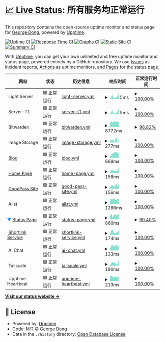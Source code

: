 # [📈 Live Status](https://uptime.georgedong.tech): <!--live status--> **所有服务均正常运行**

This repository contains the open-source uptime monitor and status page for [George·Dong](https://uptime.georgedong.tech), powered by [Upptime](https://github.com/upptime/upptime).

[![Uptime CI](https://github.com/GeorgeDong32/upptime/workflows/Uptime%20CI/badge.svg)](https://github.com/GeorgeDong32/upptime/actions?query=workflow%3A%22Uptime+CI%22)
[![Response Time CI](https://github.com/GeorgeDong32/upptime/workflows/Response%20Time%20CI/badge.svg)](https://github.com/GeorgeDong32/upptime/actions?query=workflow%3A%22Response+Time+CI%22)
[![Graphs CI](https://github.com/GeorgeDong32/upptime/workflows/Graphs%20CI/badge.svg)](https://github.com/GeorgeDong32/upptime/actions?query=workflow%3A%22Graphs+CI%22)
[![Static Site CI](https://github.com/GeorgeDong32/upptime/workflows/Static%20Site%20CI/badge.svg)](https://github.com/GeorgeDong32/upptime/actions?query=workflow%3A%22Static+Site+CI%22)
[![Summary CI](https://github.com/GeorgeDong32/upptime/workflows/Summary%20CI/badge.svg)](https://github.com/GeorgeDong32/upptime/actions?query=workflow%3A%22Summary+CI%22)

With [Upptime](https://upptime.js.org), you can get your own unlimited and free uptime monitor and status page, powered entirely by a GitHub repository. We use [Issues](https://github.com/GeorgeDong32/upptime/issues) as incident reports, [Actions](https://github.com/GeorgeDong32/upptime/actions) as uptime monitors, and [Pages](https://uptime.georgedong.tech) for the status page.

<!--start: status pages-->
<!-- This summary is generated by Upptime (https://github.com/upptime/upptime) -->
<!-- Do not edit this manually, your changes will be overwritten -->
<!-- prettier-ignore -->
| 网站 | 状态 | 历史信息 | 响应时间 | 正常运行时间 |
| --- | ------ | ------- | ------------- | ------ |
| <img alt="" src="https://uptime.georgedong.tech/icons/server.svg" height="13"> Light Server | 🟩 正常运行 | [light-server.yml](https://github.com/GeorgeDong32/upptime/commits/HEAD/history/light-server.yml) | <details><summary><img alt="响应时间图像" src="./graphs/light-server/response-time-week.png" height="20"> 5ms</summary><br><a href="https://uptime.georgedong.tech/history/light-server"><img alt="响应时间 5" src="https://img.shields.io/endpoint?url=https%3A%2F%2Fraw.githubusercontent.com%2FGeorgeDong32%2Fupptime%2FHEAD%2Fapi%2Flight-server%2Fresponse-time.json"></a><br><a href="https://uptime.georgedong.tech/history/light-server"><img alt="24小时平均响应时间 13" src="https://img.shields.io/endpoint?url=https%3A%2F%2Fraw.githubusercontent.com%2FGeorgeDong32%2Fupptime%2FHEAD%2Fapi%2Flight-server%2Fresponse-time-day.json"></a><br><a href="https://uptime.georgedong.tech/history/light-server"><img alt="7天平均响应时间 5" src="https://img.shields.io/endpoint?url=https%3A%2F%2Fraw.githubusercontent.com%2FGeorgeDong32%2Fupptime%2FHEAD%2Fapi%2Flight-server%2Fresponse-time-week.json"></a><br><a href="https://uptime.georgedong.tech/history/light-server"><img alt="30天平均响应时间 5" src="https://img.shields.io/endpoint?url=https%3A%2F%2Fraw.githubusercontent.com%2FGeorgeDong32%2Fupptime%2FHEAD%2Fapi%2Flight-server%2Fresponse-time-month.json"></a><br><a href="https://uptime.georgedong.tech/history/light-server"><img alt="1年平均响应时间 5" src="https://img.shields.io/endpoint?url=https%3A%2F%2Fraw.githubusercontent.com%2FGeorgeDong32%2Fupptime%2FHEAD%2Fapi%2Flight-server%2Fresponse-time-year.json"></a></details> | <details><summary><a href="https://uptime.georgedong.tech/history/light-server">100.00%</a></summary><a href="https://uptime.georgedong.tech/history/light-server"><img alt="正常运行时间 99.87%" src="https://img.shields.io/endpoint?url=https%3A%2F%2Fraw.githubusercontent.com%2FGeorgeDong32%2Fupptime%2FHEAD%2Fapi%2Flight-server%2Fuptime.json"></a><br><a href="https://uptime.georgedong.tech/history/light-server"><img alt="24小时正常运行时间 100.00%" src="https://img.shields.io/endpoint?url=https%3A%2F%2Fraw.githubusercontent.com%2FGeorgeDong32%2Fupptime%2FHEAD%2Fapi%2Flight-server%2Fuptime-day.json"></a><br><a href="https://uptime.georgedong.tech/history/light-server"><img alt="7天正常运行时间 100.00%" src="https://img.shields.io/endpoint?url=https%3A%2F%2Fraw.githubusercontent.com%2FGeorgeDong32%2Fupptime%2FHEAD%2Fapi%2Flight-server%2Fuptime-week.json"></a><br><a href="https://uptime.georgedong.tech/history/light-server"><img alt="30天正常运行时间 100.00%" src="https://img.shields.io/endpoint?url=https%3A%2F%2Fraw.githubusercontent.com%2FGeorgeDong32%2Fupptime%2FHEAD%2Fapi%2Flight-server%2Fuptime-month.json"></a><br><a href="https://uptime.georgedong.tech/history/light-server"><img alt="1年正常运行时间 100.00%" src="https://img.shields.io/endpoint?url=https%3A%2F%2Fraw.githubusercontent.com%2FGeorgeDong32%2Fupptime%2FHEAD%2Fapi%2Flight-server%2Fuptime-year.json"></a></details>
| <img alt="" src="https://uptime.georgedong.tech/icons/server.svg" height="13"> Server-T1 | 🟩 正常运行 | [server-t1.yml](https://github.com/GeorgeDong32/upptime/commits/HEAD/history/server-t1.yml) | <details><summary><img alt="响应时间图像" src="./graphs/server-t1/response-time-week.png" height="20"> 5ms</summary><br><a href="https://uptime.georgedong.tech/history/server-t1"><img alt="响应时间 14" src="https://img.shields.io/endpoint?url=https%3A%2F%2Fraw.githubusercontent.com%2FGeorgeDong32%2Fupptime%2FHEAD%2Fapi%2Fserver-t1%2Fresponse-time.json"></a><br><a href="https://uptime.georgedong.tech/history/server-t1"><img alt="24小时平均响应时间 13" src="https://img.shields.io/endpoint?url=https%3A%2F%2Fraw.githubusercontent.com%2FGeorgeDong32%2Fupptime%2FHEAD%2Fapi%2Fserver-t1%2Fresponse-time-day.json"></a><br><a href="https://uptime.georgedong.tech/history/server-t1"><img alt="7天平均响应时间 5" src="https://img.shields.io/endpoint?url=https%3A%2F%2Fraw.githubusercontent.com%2FGeorgeDong32%2Fupptime%2FHEAD%2Fapi%2Fserver-t1%2Fresponse-time-week.json"></a><br><a href="https://uptime.georgedong.tech/history/server-t1"><img alt="30天平均响应时间 5" src="https://img.shields.io/endpoint?url=https%3A%2F%2Fraw.githubusercontent.com%2FGeorgeDong32%2Fupptime%2FHEAD%2Fapi%2Fserver-t1%2Fresponse-time-month.json"></a><br><a href="https://uptime.georgedong.tech/history/server-t1"><img alt="1年平均响应时间 5" src="https://img.shields.io/endpoint?url=https%3A%2F%2Fraw.githubusercontent.com%2FGeorgeDong32%2Fupptime%2FHEAD%2Fapi%2Fserver-t1%2Fresponse-time-year.json"></a></details> | <details><summary><a href="https://uptime.georgedong.tech/history/server-t1">100.00%</a></summary><a href="https://uptime.georgedong.tech/history/server-t1"><img alt="正常运行时间 100.00%" src="https://img.shields.io/endpoint?url=https%3A%2F%2Fraw.githubusercontent.com%2FGeorgeDong32%2Fupptime%2FHEAD%2Fapi%2Fserver-t1%2Fuptime.json"></a><br><a href="https://uptime.georgedong.tech/history/server-t1"><img alt="24小时正常运行时间 100.00%" src="https://img.shields.io/endpoint?url=https%3A%2F%2Fraw.githubusercontent.com%2FGeorgeDong32%2Fupptime%2FHEAD%2Fapi%2Fserver-t1%2Fuptime-day.json"></a><br><a href="https://uptime.georgedong.tech/history/server-t1"><img alt="7天正常运行时间 100.00%" src="https://img.shields.io/endpoint?url=https%3A%2F%2Fraw.githubusercontent.com%2FGeorgeDong32%2Fupptime%2FHEAD%2Fapi%2Fserver-t1%2Fuptime-week.json"></a><br><a href="https://uptime.georgedong.tech/history/server-t1"><img alt="30天正常运行时间 100.00%" src="https://img.shields.io/endpoint?url=https%3A%2F%2Fraw.githubusercontent.com%2FGeorgeDong32%2Fupptime%2FHEAD%2Fapi%2Fserver-t1%2Fuptime-month.json"></a><br><a href="https://uptime.georgedong.tech/history/server-t1"><img alt="1年正常运行时间 100.00%" src="https://img.shields.io/endpoint?url=https%3A%2F%2Fraw.githubusercontent.com%2FGeorgeDong32%2Fupptime%2FHEAD%2Fapi%2Fserver-t1%2Fuptime-year.json"></a></details>
| <img alt="" src="https://vault.bitwarden.com/images/favicon-32x32.png" height="13"> Bitwarden | 🟩 正常运行 | [bitwarden.yml](https://github.com/GeorgeDong32/upptime/commits/HEAD/history/bitwarden.yml) | <details><summary><img alt="响应时间图像" src="./graphs/bitwarden/response-time-week.png" height="20"> 8772ms</summary><br><a href="https://uptime.georgedong.tech/history/bitwarden"><img alt="响应时间 3775" src="https://img.shields.io/endpoint?url=https%3A%2F%2Fraw.githubusercontent.com%2FGeorgeDong32%2Fupptime%2FHEAD%2Fapi%2Fbitwarden%2Fresponse-time.json"></a><br><a href="https://uptime.georgedong.tech/history/bitwarden"><img alt="24小时平均响应时间 8912" src="https://img.shields.io/endpoint?url=https%3A%2F%2Fraw.githubusercontent.com%2FGeorgeDong32%2Fupptime%2FHEAD%2Fapi%2Fbitwarden%2Fresponse-time-day.json"></a><br><a href="https://uptime.georgedong.tech/history/bitwarden"><img alt="7天平均响应时间 8772" src="https://img.shields.io/endpoint?url=https%3A%2F%2Fraw.githubusercontent.com%2FGeorgeDong32%2Fupptime%2FHEAD%2Fapi%2Fbitwarden%2Fresponse-time-week.json"></a><br><a href="https://uptime.georgedong.tech/history/bitwarden"><img alt="30天平均响应时间 8849" src="https://img.shields.io/endpoint?url=https%3A%2F%2Fraw.githubusercontent.com%2FGeorgeDong32%2Fupptime%2FHEAD%2Fapi%2Fbitwarden%2Fresponse-time-month.json"></a><br><a href="https://uptime.georgedong.tech/history/bitwarden"><img alt="1年平均响应时间 4743" src="https://img.shields.io/endpoint?url=https%3A%2F%2Fraw.githubusercontent.com%2FGeorgeDong32%2Fupptime%2FHEAD%2Fapi%2Fbitwarden%2Fresponse-time-year.json"></a></details> | <details><summary><a href="https://uptime.georgedong.tech/history/bitwarden">98.82%</a></summary><a href="https://uptime.georgedong.tech/history/bitwarden"><img alt="正常运行时间 99.84%" src="https://img.shields.io/endpoint?url=https%3A%2F%2Fraw.githubusercontent.com%2FGeorgeDong32%2Fupptime%2FHEAD%2Fapi%2Fbitwarden%2Fuptime.json"></a><br><a href="https://uptime.georgedong.tech/history/bitwarden"><img alt="24小时正常运行时间 100.00%" src="https://img.shields.io/endpoint?url=https%3A%2F%2Fraw.githubusercontent.com%2FGeorgeDong32%2Fupptime%2FHEAD%2Fapi%2Fbitwarden%2Fuptime-day.json"></a><br><a href="https://uptime.georgedong.tech/history/bitwarden"><img alt="7天正常运行时间 98.82%" src="https://img.shields.io/endpoint?url=https%3A%2F%2Fraw.githubusercontent.com%2FGeorgeDong32%2Fupptime%2FHEAD%2Fapi%2Fbitwarden%2Fuptime-week.json"></a><br><a href="https://uptime.georgedong.tech/history/bitwarden"><img alt="30天正常运行时间 99.73%" src="https://img.shields.io/endpoint?url=https%3A%2F%2Fraw.githubusercontent.com%2FGeorgeDong32%2Fupptime%2FHEAD%2Fapi%2Fbitwarden%2Fuptime-month.json"></a><br><a href="https://uptime.georgedong.tech/history/bitwarden"><img alt="1年正常运行时间 99.92%" src="https://img.shields.io/endpoint?url=https%3A%2F%2Fraw.githubusercontent.com%2FGeorgeDong32%2Fupptime%2FHEAD%2Fapi%2Fbitwarden%2Fuptime-year.json"></a></details>
| <img alt="" src="https://uptime.georgedong.tech/icons/storage.svg" height="13"> Image Storage | 🟩 正常运行 | [image-storage.yml](https://github.com/GeorgeDong32/upptime/commits/HEAD/history/image-storage.yml) | <details><summary><img alt="响应时间图像" src="./graphs/image-storage/response-time-week.png" height="20"> 277ms</summary><br><a href="https://uptime.georgedong.tech/history/image-storage"><img alt="响应时间 460" src="https://img.shields.io/endpoint?url=https%3A%2F%2Fraw.githubusercontent.com%2FGeorgeDong32%2Fupptime%2FHEAD%2Fapi%2Fimage-storage%2Fresponse-time.json"></a><br><a href="https://uptime.georgedong.tech/history/image-storage"><img alt="24小时平均响应时间 315" src="https://img.shields.io/endpoint?url=https%3A%2F%2Fraw.githubusercontent.com%2FGeorgeDong32%2Fupptime%2FHEAD%2Fapi%2Fimage-storage%2Fresponse-time-day.json"></a><br><a href="https://uptime.georgedong.tech/history/image-storage"><img alt="7天平均响应时间 277" src="https://img.shields.io/endpoint?url=https%3A%2F%2Fraw.githubusercontent.com%2FGeorgeDong32%2Fupptime%2FHEAD%2Fapi%2Fimage-storage%2Fresponse-time-week.json"></a><br><a href="https://uptime.georgedong.tech/history/image-storage"><img alt="30天平均响应时间 389" src="https://img.shields.io/endpoint?url=https%3A%2F%2Fraw.githubusercontent.com%2FGeorgeDong32%2Fupptime%2FHEAD%2Fapi%2Fimage-storage%2Fresponse-time-month.json"></a><br><a href="https://uptime.georgedong.tech/history/image-storage"><img alt="1年平均响应时间 392" src="https://img.shields.io/endpoint?url=https%3A%2F%2Fraw.githubusercontent.com%2FGeorgeDong32%2Fupptime%2FHEAD%2Fapi%2Fimage-storage%2Fresponse-time-year.json"></a></details> | <details><summary><a href="https://uptime.georgedong.tech/history/image-storage">100.00%</a></summary><a href="https://uptime.georgedong.tech/history/image-storage"><img alt="正常运行时间 99.96%" src="https://img.shields.io/endpoint?url=https%3A%2F%2Fraw.githubusercontent.com%2FGeorgeDong32%2Fupptime%2FHEAD%2Fapi%2Fimage-storage%2Fuptime.json"></a><br><a href="https://uptime.georgedong.tech/history/image-storage"><img alt="24小时正常运行时间 100.00%" src="https://img.shields.io/endpoint?url=https%3A%2F%2Fraw.githubusercontent.com%2FGeorgeDong32%2Fupptime%2FHEAD%2Fapi%2Fimage-storage%2Fuptime-day.json"></a><br><a href="https://uptime.georgedong.tech/history/image-storage"><img alt="7天正常运行时间 100.00%" src="https://img.shields.io/endpoint?url=https%3A%2F%2Fraw.githubusercontent.com%2FGeorgeDong32%2Fupptime%2FHEAD%2Fapi%2Fimage-storage%2Fuptime-week.json"></a><br><a href="https://uptime.georgedong.tech/history/image-storage"><img alt="30天正常运行时间 100.00%" src="https://img.shields.io/endpoint?url=https%3A%2F%2Fraw.githubusercontent.com%2FGeorgeDong32%2Fupptime%2FHEAD%2Fapi%2Fimage-storage%2Fuptime-month.json"></a><br><a href="https://uptime.georgedong.tech/history/image-storage"><img alt="1年正常运行时间 100.00%" src="https://img.shields.io/endpoint?url=https%3A%2F%2Fraw.githubusercontent.com%2FGeorgeDong32%2Fupptime%2FHEAD%2Fapi%2Fimage-storage%2Fuptime-year.json"></a></details>
| <img alt="" src="https://icons.duckduckgo.com/ip3/blog.georgedong.tech.ico" height="13"> [Blog](https://blog.georgedong.tech) | 🟩 正常运行 | [blog.yml](https://github.com/GeorgeDong32/upptime/commits/HEAD/history/blog.yml) | <details><summary><img alt="响应时间图像" src="./graphs/blog/response-time-week.png" height="20"> 668ms</summary><br><a href="https://uptime.georgedong.tech/history/blog"><img alt="响应时间 424" src="https://img.shields.io/endpoint?url=https%3A%2F%2Fraw.githubusercontent.com%2FGeorgeDong32%2Fupptime%2FHEAD%2Fapi%2Fblog%2Fresponse-time.json"></a><br><a href="https://uptime.georgedong.tech/history/blog"><img alt="24小时平均响应时间 768" src="https://img.shields.io/endpoint?url=https%3A%2F%2Fraw.githubusercontent.com%2FGeorgeDong32%2Fupptime%2FHEAD%2Fapi%2Fblog%2Fresponse-time-day.json"></a><br><a href="https://uptime.georgedong.tech/history/blog"><img alt="7天平均响应时间 668" src="https://img.shields.io/endpoint?url=https%3A%2F%2Fraw.githubusercontent.com%2FGeorgeDong32%2Fupptime%2FHEAD%2Fapi%2Fblog%2Fresponse-time-week.json"></a><br><a href="https://uptime.georgedong.tech/history/blog"><img alt="30天平均响应时间 638" src="https://img.shields.io/endpoint?url=https%3A%2F%2Fraw.githubusercontent.com%2FGeorgeDong32%2Fupptime%2FHEAD%2Fapi%2Fblog%2Fresponse-time-month.json"></a><br><a href="https://uptime.georgedong.tech/history/blog"><img alt="1年平均响应时间 461" src="https://img.shields.io/endpoint?url=https%3A%2F%2Fraw.githubusercontent.com%2FGeorgeDong32%2Fupptime%2FHEAD%2Fapi%2Fblog%2Fresponse-time-year.json"></a></details> | <details><summary><a href="https://uptime.georgedong.tech/history/blog">100.00%</a></summary><a href="https://uptime.georgedong.tech/history/blog"><img alt="正常运行时间 99.99%" src="https://img.shields.io/endpoint?url=https%3A%2F%2Fraw.githubusercontent.com%2FGeorgeDong32%2Fupptime%2FHEAD%2Fapi%2Fblog%2Fuptime.json"></a><br><a href="https://uptime.georgedong.tech/history/blog"><img alt="24小时正常运行时间 100.00%" src="https://img.shields.io/endpoint?url=https%3A%2F%2Fraw.githubusercontent.com%2FGeorgeDong32%2Fupptime%2FHEAD%2Fapi%2Fblog%2Fuptime-day.json"></a><br><a href="https://uptime.georgedong.tech/history/blog"><img alt="7天正常运行时间 100.00%" src="https://img.shields.io/endpoint?url=https%3A%2F%2Fraw.githubusercontent.com%2FGeorgeDong32%2Fupptime%2FHEAD%2Fapi%2Fblog%2Fuptime-week.json"></a><br><a href="https://uptime.georgedong.tech/history/blog"><img alt="30天正常运行时间 100.00%" src="https://img.shields.io/endpoint?url=https%3A%2F%2Fraw.githubusercontent.com%2FGeorgeDong32%2Fupptime%2FHEAD%2Fapi%2Fblog%2Fuptime-month.json"></a><br><a href="https://uptime.georgedong.tech/history/blog"><img alt="1年正常运行时间 100.00%" src="https://img.shields.io/endpoint?url=https%3A%2F%2Fraw.githubusercontent.com%2FGeorgeDong32%2Fupptime%2FHEAD%2Fapi%2Fblog%2Fuptime-year.json"></a></details>
| <img alt="" src="https://icons.duckduckgo.com/ip3/www.georgedong.tech.ico" height="13"> [Home Page](https://www.georgedong.tech) | 🟩 正常运行 | [home-page.yml](https://github.com/GeorgeDong32/upptime/commits/HEAD/history/home-page.yml) | <details><summary><img alt="响应时间图像" src="./graphs/home-page/response-time-week.png" height="20"> 158ms</summary><br><a href="https://uptime.georgedong.tech/history/home-page"><img alt="响应时间 157" src="https://img.shields.io/endpoint?url=https%3A%2F%2Fraw.githubusercontent.com%2FGeorgeDong32%2Fupptime%2FHEAD%2Fapi%2Fhome-page%2Fresponse-time.json"></a><br><a href="https://uptime.georgedong.tech/history/home-page"><img alt="24小时平均响应时间 301" src="https://img.shields.io/endpoint?url=https%3A%2F%2Fraw.githubusercontent.com%2FGeorgeDong32%2Fupptime%2FHEAD%2Fapi%2Fhome-page%2Fresponse-time-day.json"></a><br><a href="https://uptime.georgedong.tech/history/home-page"><img alt="7天平均响应时间 158" src="https://img.shields.io/endpoint?url=https%3A%2F%2Fraw.githubusercontent.com%2FGeorgeDong32%2Fupptime%2FHEAD%2Fapi%2Fhome-page%2Fresponse-time-week.json"></a><br><a href="https://uptime.georgedong.tech/history/home-page"><img alt="30天平均响应时间 170" src="https://img.shields.io/endpoint?url=https%3A%2F%2Fraw.githubusercontent.com%2FGeorgeDong32%2Fupptime%2FHEAD%2Fapi%2Fhome-page%2Fresponse-time-month.json"></a><br><a href="https://uptime.georgedong.tech/history/home-page"><img alt="1年平均响应时间 157" src="https://img.shields.io/endpoint?url=https%3A%2F%2Fraw.githubusercontent.com%2FGeorgeDong32%2Fupptime%2FHEAD%2Fapi%2Fhome-page%2Fresponse-time-year.json"></a></details> | <details><summary><a href="https://uptime.georgedong.tech/history/home-page">100.00%</a></summary><a href="https://uptime.georgedong.tech/history/home-page"><img alt="正常运行时间 99.93%" src="https://img.shields.io/endpoint?url=https%3A%2F%2Fraw.githubusercontent.com%2FGeorgeDong32%2Fupptime%2FHEAD%2Fapi%2Fhome-page%2Fuptime.json"></a><br><a href="https://uptime.georgedong.tech/history/home-page"><img alt="24小时正常运行时间 100.00%" src="https://img.shields.io/endpoint?url=https%3A%2F%2Fraw.githubusercontent.com%2FGeorgeDong32%2Fupptime%2FHEAD%2Fapi%2Fhome-page%2Fuptime-day.json"></a><br><a href="https://uptime.georgedong.tech/history/home-page"><img alt="7天正常运行时间 100.00%" src="https://img.shields.io/endpoint?url=https%3A%2F%2Fraw.githubusercontent.com%2FGeorgeDong32%2Fupptime%2FHEAD%2Fapi%2Fhome-page%2Fuptime-week.json"></a><br><a href="https://uptime.georgedong.tech/history/home-page"><img alt="30天正常运行时间 100.00%" src="https://img.shields.io/endpoint?url=https%3A%2F%2Fraw.githubusercontent.com%2FGeorgeDong32%2Fupptime%2FHEAD%2Fapi%2Fhome-page%2Fuptime-month.json"></a><br><a href="https://uptime.georgedong.tech/history/home-page"><img alt="1年正常运行时间 100.00%" src="https://img.shields.io/endpoint?url=https%3A%2F%2Fraw.githubusercontent.com%2FGeorgeDong32%2Fupptime%2FHEAD%2Fapi%2Fhome-page%2Fuptime-year.json"></a></details>
| <img alt="" src="https://icons.duckduckgo.com/ip3/goodpass.georgedong.tech.ico" height="13"> [GoodPass Site](https://goodpass.georgedong.tech) | 🟩 正常运行 | [good-pass-site.yml](https://github.com/GeorgeDong32/upptime/commits/HEAD/history/good-pass-site.yml) | <details><summary><img alt="响应时间图像" src="./graphs/good-pass-site/response-time-week.png" height="20"> 156ms</summary><br><a href="https://uptime.georgedong.tech/history/good-pass-site"><img alt="响应时间 162" src="https://img.shields.io/endpoint?url=https%3A%2F%2Fraw.githubusercontent.com%2FGeorgeDong32%2Fupptime%2FHEAD%2Fapi%2Fgood-pass-site%2Fresponse-time.json"></a><br><a href="https://uptime.georgedong.tech/history/good-pass-site"><img alt="24小时平均响应时间 203" src="https://img.shields.io/endpoint?url=https%3A%2F%2Fraw.githubusercontent.com%2FGeorgeDong32%2Fupptime%2FHEAD%2Fapi%2Fgood-pass-site%2Fresponse-time-day.json"></a><br><a href="https://uptime.georgedong.tech/history/good-pass-site"><img alt="7天平均响应时间 156" src="https://img.shields.io/endpoint?url=https%3A%2F%2Fraw.githubusercontent.com%2FGeorgeDong32%2Fupptime%2FHEAD%2Fapi%2Fgood-pass-site%2Fresponse-time-week.json"></a><br><a href="https://uptime.georgedong.tech/history/good-pass-site"><img alt="30天平均响应时间 183" src="https://img.shields.io/endpoint?url=https%3A%2F%2Fraw.githubusercontent.com%2FGeorgeDong32%2Fupptime%2FHEAD%2Fapi%2Fgood-pass-site%2Fresponse-time-month.json"></a><br><a href="https://uptime.georgedong.tech/history/good-pass-site"><img alt="1年平均响应时间 159" src="https://img.shields.io/endpoint?url=https%3A%2F%2Fraw.githubusercontent.com%2FGeorgeDong32%2Fupptime%2FHEAD%2Fapi%2Fgood-pass-site%2Fresponse-time-year.json"></a></details> | <details><summary><a href="https://uptime.georgedong.tech/history/good-pass-site">100.00%</a></summary><a href="https://uptime.georgedong.tech/history/good-pass-site"><img alt="正常运行时间 99.94%" src="https://img.shields.io/endpoint?url=https%3A%2F%2Fraw.githubusercontent.com%2FGeorgeDong32%2Fupptime%2FHEAD%2Fapi%2Fgood-pass-site%2Fuptime.json"></a><br><a href="https://uptime.georgedong.tech/history/good-pass-site"><img alt="24小时正常运行时间 100.00%" src="https://img.shields.io/endpoint?url=https%3A%2F%2Fraw.githubusercontent.com%2FGeorgeDong32%2Fupptime%2FHEAD%2Fapi%2Fgood-pass-site%2Fuptime-day.json"></a><br><a href="https://uptime.georgedong.tech/history/good-pass-site"><img alt="7天正常运行时间 100.00%" src="https://img.shields.io/endpoint?url=https%3A%2F%2Fraw.githubusercontent.com%2FGeorgeDong32%2Fupptime%2FHEAD%2Fapi%2Fgood-pass-site%2Fuptime-week.json"></a><br><a href="https://uptime.georgedong.tech/history/good-pass-site"><img alt="30天正常运行时间 100.00%" src="https://img.shields.io/endpoint?url=https%3A%2F%2Fraw.githubusercontent.com%2FGeorgeDong32%2Fupptime%2FHEAD%2Fapi%2Fgood-pass-site%2Fuptime-month.json"></a><br><a href="https://uptime.georgedong.tech/history/good-pass-site"><img alt="1年正常运行时间 100.00%" src="https://img.shields.io/endpoint?url=https%3A%2F%2Fraw.githubusercontent.com%2FGeorgeDong32%2Fupptime%2FHEAD%2Fapi%2Fgood-pass-site%2Fuptime-year.json"></a></details>
| <img alt="" src="https://cdn.jsdelivr.net/gh/alist-org/logo@main/logo.svg" height="13"> Alist | 🟩 正常运行 | [alist.yml](https://github.com/GeorgeDong32/upptime/commits/HEAD/history/alist.yml) | <details><summary><img alt="响应时间图像" src="./graphs/alist/response-time-week.png" height="20"> 1286ms</summary><br><a href="https://uptime.georgedong.tech/history/alist"><img alt="响应时间 1578" src="https://img.shields.io/endpoint?url=https%3A%2F%2Fraw.githubusercontent.com%2FGeorgeDong32%2Fupptime%2FHEAD%2Fapi%2Falist%2Fresponse-time.json"></a><br><a href="https://uptime.georgedong.tech/history/alist"><img alt="24小时平均响应时间 1328" src="https://img.shields.io/endpoint?url=https%3A%2F%2Fraw.githubusercontent.com%2FGeorgeDong32%2Fupptime%2FHEAD%2Fapi%2Falist%2Fresponse-time-day.json"></a><br><a href="https://uptime.georgedong.tech/history/alist"><img alt="7天平均响应时间 1286" src="https://img.shields.io/endpoint?url=https%3A%2F%2Fraw.githubusercontent.com%2FGeorgeDong32%2Fupptime%2FHEAD%2Fapi%2Falist%2Fresponse-time-week.json"></a><br><a href="https://uptime.georgedong.tech/history/alist"><img alt="30天平均响应时间 894" src="https://img.shields.io/endpoint?url=https%3A%2F%2Fraw.githubusercontent.com%2FGeorgeDong32%2Fupptime%2FHEAD%2Fapi%2Falist%2Fresponse-time-month.json"></a><br><a href="https://uptime.georgedong.tech/history/alist"><img alt="1年平均响应时间 1847" src="https://img.shields.io/endpoint?url=https%3A%2F%2Fraw.githubusercontent.com%2FGeorgeDong32%2Fupptime%2FHEAD%2Fapi%2Falist%2Fresponse-time-year.json"></a></details> | <details><summary><a href="https://uptime.georgedong.tech/history/alist">100.00%</a></summary><a href="https://uptime.georgedong.tech/history/alist"><img alt="正常运行时间 99.61%" src="https://img.shields.io/endpoint?url=https%3A%2F%2Fraw.githubusercontent.com%2FGeorgeDong32%2Fupptime%2FHEAD%2Fapi%2Falist%2Fuptime.json"></a><br><a href="https://uptime.georgedong.tech/history/alist"><img alt="24小时正常运行时间 100.00%" src="https://img.shields.io/endpoint?url=https%3A%2F%2Fraw.githubusercontent.com%2FGeorgeDong32%2Fupptime%2FHEAD%2Fapi%2Falist%2Fuptime-day.json"></a><br><a href="https://uptime.georgedong.tech/history/alist"><img alt="7天正常运行时间 100.00%" src="https://img.shields.io/endpoint?url=https%3A%2F%2Fraw.githubusercontent.com%2FGeorgeDong32%2Fupptime%2FHEAD%2Fapi%2Falist%2Fuptime-week.json"></a><br><a href="https://uptime.georgedong.tech/history/alist"><img alt="30天正常运行时间 99.86%" src="https://img.shields.io/endpoint?url=https%3A%2F%2Fraw.githubusercontent.com%2FGeorgeDong32%2Fupptime%2FHEAD%2Fapi%2Falist%2Fuptime-month.json"></a><br><a href="https://uptime.georgedong.tech/history/alist"><img alt="1年正常运行时间 99.69%" src="https://img.shields.io/endpoint?url=https%3A%2F%2Fraw.githubusercontent.com%2FGeorgeDong32%2Fupptime%2FHEAD%2Fapi%2Falist%2Fuptime-year.json"></a></details>
| <img alt="" src="https://raw.githubusercontent.com/GeorgeDong32/upptime/master/assets/icons/statuspage-io.png" height="13"> [Status Page](https://status.georgedong.tech) | 🟩 正常运行 | [status-page.yml](https://github.com/GeorgeDong32/upptime/commits/HEAD/history/status-page.yml) | <details><summary><img alt="响应时间图像" src="./graphs/status-page/response-time-week.png" height="20"> 860ms</summary><br><a href="https://uptime.georgedong.tech/history/status-page"><img alt="响应时间 855" src="https://img.shields.io/endpoint?url=https%3A%2F%2Fraw.githubusercontent.com%2FGeorgeDong32%2Fupptime%2FHEAD%2Fapi%2Fstatus-page%2Fresponse-time.json"></a><br><a href="https://uptime.georgedong.tech/history/status-page"><img alt="24小时平均响应时间 1078" src="https://img.shields.io/endpoint?url=https%3A%2F%2Fraw.githubusercontent.com%2FGeorgeDong32%2Fupptime%2FHEAD%2Fapi%2Fstatus-page%2Fresponse-time-day.json"></a><br><a href="https://uptime.georgedong.tech/history/status-page"><img alt="7天平均响应时间 860" src="https://img.shields.io/endpoint?url=https%3A%2F%2Fraw.githubusercontent.com%2FGeorgeDong32%2Fupptime%2FHEAD%2Fapi%2Fstatus-page%2Fresponse-time-week.json"></a><br><a href="https://uptime.georgedong.tech/history/status-page"><img alt="30天平均响应时间 890" src="https://img.shields.io/endpoint?url=https%3A%2F%2Fraw.githubusercontent.com%2FGeorgeDong32%2Fupptime%2FHEAD%2Fapi%2Fstatus-page%2Fresponse-time-month.json"></a><br><a href="https://uptime.georgedong.tech/history/status-page"><img alt="1年平均响应时间 850" src="https://img.shields.io/endpoint?url=https%3A%2F%2Fraw.githubusercontent.com%2FGeorgeDong32%2Fupptime%2FHEAD%2Fapi%2Fstatus-page%2Fresponse-time-year.json"></a></details> | <details><summary><a href="https://uptime.georgedong.tech/history/status-page">99.40%</a></summary><a href="https://uptime.georgedong.tech/history/status-page"><img alt="正常运行时间 99.99%" src="https://img.shields.io/endpoint?url=https%3A%2F%2Fraw.githubusercontent.com%2FGeorgeDong32%2Fupptime%2FHEAD%2Fapi%2Fstatus-page%2Fuptime.json"></a><br><a href="https://uptime.georgedong.tech/history/status-page"><img alt="24小时正常运行时间 100.00%" src="https://img.shields.io/endpoint?url=https%3A%2F%2Fraw.githubusercontent.com%2FGeorgeDong32%2Fupptime%2FHEAD%2Fapi%2Fstatus-page%2Fuptime-day.json"></a><br><a href="https://uptime.georgedong.tech/history/status-page"><img alt="7天正常运行时间 99.40%" src="https://img.shields.io/endpoint?url=https%3A%2F%2Fraw.githubusercontent.com%2FGeorgeDong32%2Fupptime%2FHEAD%2Fapi%2Fstatus-page%2Fuptime-week.json"></a><br><a href="https://uptime.georgedong.tech/history/status-page"><img alt="30天正常运行时间 99.86%" src="https://img.shields.io/endpoint?url=https%3A%2F%2Fraw.githubusercontent.com%2FGeorgeDong32%2Fupptime%2FHEAD%2Fapi%2Fstatus-page%2Fuptime-month.json"></a><br><a href="https://uptime.georgedong.tech/history/status-page"><img alt="1年正常运行时间 99.99%" src="https://img.shields.io/endpoint?url=https%3A%2F%2Fraw.githubusercontent.com%2FGeorgeDong32%2Fupptime%2FHEAD%2Fapi%2Fstatus-page%2Fuptime-year.json"></a></details>
| <img alt="" src="https://uptime.georgedong.tech/icons/link.svg" height="13"> [Shortlink Service](https://go.georgedong.tech) | 🟩 正常运行 | [shortlink-service.yml](https://github.com/GeorgeDong32/upptime/commits/HEAD/history/shortlink-service.yml) | <details><summary><img alt="响应时间图像" src="./graphs/shortlink-service/response-time-week.png" height="20"> 174ms</summary><br><a href="https://uptime.georgedong.tech/history/shortlink-service"><img alt="响应时间 2053" src="https://img.shields.io/endpoint?url=https%3A%2F%2Fraw.githubusercontent.com%2FGeorgeDong32%2Fupptime%2FHEAD%2Fapi%2Fshortlink-service%2Fresponse-time.json"></a><br><a href="https://uptime.georgedong.tech/history/shortlink-service"><img alt="24小时平均响应时间 269" src="https://img.shields.io/endpoint?url=https%3A%2F%2Fraw.githubusercontent.com%2FGeorgeDong32%2Fupptime%2FHEAD%2Fapi%2Fshortlink-service%2Fresponse-time-day.json"></a><br><a href="https://uptime.georgedong.tech/history/shortlink-service"><img alt="7天平均响应时间 174" src="https://img.shields.io/endpoint?url=https%3A%2F%2Fraw.githubusercontent.com%2FGeorgeDong32%2Fupptime%2FHEAD%2Fapi%2Fshortlink-service%2Fresponse-time-week.json"></a><br><a href="https://uptime.georgedong.tech/history/shortlink-service"><img alt="30天平均响应时间 177" src="https://img.shields.io/endpoint?url=https%3A%2F%2Fraw.githubusercontent.com%2FGeorgeDong32%2Fupptime%2FHEAD%2Fapi%2Fshortlink-service%2Fresponse-time-month.json"></a><br><a href="https://uptime.georgedong.tech/history/shortlink-service"><img alt="1年平均响应时间 1532" src="https://img.shields.io/endpoint?url=https%3A%2F%2Fraw.githubusercontent.com%2FGeorgeDong32%2Fupptime%2FHEAD%2Fapi%2Fshortlink-service%2Fresponse-time-year.json"></a></details> | <details><summary><a href="https://uptime.georgedong.tech/history/shortlink-service">100.00%</a></summary><a href="https://uptime.georgedong.tech/history/shortlink-service"><img alt="正常运行时间 99.89%" src="https://img.shields.io/endpoint?url=https%3A%2F%2Fraw.githubusercontent.com%2FGeorgeDong32%2Fupptime%2FHEAD%2Fapi%2Fshortlink-service%2Fuptime.json"></a><br><a href="https://uptime.georgedong.tech/history/shortlink-service"><img alt="24小时正常运行时间 100.00%" src="https://img.shields.io/endpoint?url=https%3A%2F%2Fraw.githubusercontent.com%2FGeorgeDong32%2Fupptime%2FHEAD%2Fapi%2Fshortlink-service%2Fuptime-day.json"></a><br><a href="https://uptime.georgedong.tech/history/shortlink-service"><img alt="7天正常运行时间 100.00%" src="https://img.shields.io/endpoint?url=https%3A%2F%2Fraw.githubusercontent.com%2FGeorgeDong32%2Fupptime%2FHEAD%2Fapi%2Fshortlink-service%2Fuptime-week.json"></a><br><a href="https://uptime.georgedong.tech/history/shortlink-service"><img alt="30天正常运行时间 100.00%" src="https://img.shields.io/endpoint?url=https%3A%2F%2Fraw.githubusercontent.com%2FGeorgeDong32%2Fupptime%2FHEAD%2Fapi%2Fshortlink-service%2Fuptime-month.json"></a><br><a href="https://uptime.georgedong.tech/history/shortlink-service"><img alt="1年正常运行时间 99.84%" src="https://img.shields.io/endpoint?url=https%3A%2F%2Fraw.githubusercontent.com%2FGeorgeDong32%2Fupptime%2FHEAD%2Fapi%2Fshortlink-service%2Fuptime-year.json"></a></details>
| <img alt="" src="https://uptime.georgedong.tech/icons/NextChat.svg" height="13"> AI Chat | 🟩 正常运行 | [ai-chat.yml](https://github.com/GeorgeDong32/upptime/commits/HEAD/history/ai-chat.yml) | <details><summary><img alt="响应时间图像" src="./graphs/ai-chat/response-time-week.png" height="20"> 133ms</summary><br><a href="https://uptime.georgedong.tech/history/ai-chat"><img alt="响应时间 3318" src="https://img.shields.io/endpoint?url=https%3A%2F%2Fraw.githubusercontent.com%2FGeorgeDong32%2Fupptime%2FHEAD%2Fapi%2Fai-chat%2Fresponse-time.json"></a><br><a href="https://uptime.georgedong.tech/history/ai-chat"><img alt="24小时平均响应时间 150" src="https://img.shields.io/endpoint?url=https%3A%2F%2Fraw.githubusercontent.com%2FGeorgeDong32%2Fupptime%2FHEAD%2Fapi%2Fai-chat%2Fresponse-time-day.json"></a><br><a href="https://uptime.georgedong.tech/history/ai-chat"><img alt="7天平均响应时间 133" src="https://img.shields.io/endpoint?url=https%3A%2F%2Fraw.githubusercontent.com%2FGeorgeDong32%2Fupptime%2FHEAD%2Fapi%2Fai-chat%2Fresponse-time-week.json"></a><br><a href="https://uptime.georgedong.tech/history/ai-chat"><img alt="30天平均响应时间 156" src="https://img.shields.io/endpoint?url=https%3A%2F%2Fraw.githubusercontent.com%2FGeorgeDong32%2Fupptime%2FHEAD%2Fapi%2Fai-chat%2Fresponse-time-month.json"></a><br><a href="https://uptime.georgedong.tech/history/ai-chat"><img alt="1年平均响应时间 3563" src="https://img.shields.io/endpoint?url=https%3A%2F%2Fraw.githubusercontent.com%2FGeorgeDong32%2Fupptime%2FHEAD%2Fapi%2Fai-chat%2Fresponse-time-year.json"></a></details> | <details><summary><a href="https://uptime.georgedong.tech/history/ai-chat">100.00%</a></summary><a href="https://uptime.georgedong.tech/history/ai-chat"><img alt="正常运行时间 98.36%" src="https://img.shields.io/endpoint?url=https%3A%2F%2Fraw.githubusercontent.com%2FGeorgeDong32%2Fupptime%2FHEAD%2Fapi%2Fai-chat%2Fuptime.json"></a><br><a href="https://uptime.georgedong.tech/history/ai-chat"><img alt="24小时正常运行时间 100.00%" src="https://img.shields.io/endpoint?url=https%3A%2F%2Fraw.githubusercontent.com%2FGeorgeDong32%2Fupptime%2FHEAD%2Fapi%2Fai-chat%2Fuptime-day.json"></a><br><a href="https://uptime.georgedong.tech/history/ai-chat"><img alt="7天正常运行时间 100.00%" src="https://img.shields.io/endpoint?url=https%3A%2F%2Fraw.githubusercontent.com%2FGeorgeDong32%2Fupptime%2FHEAD%2Fapi%2Fai-chat%2Fuptime-week.json"></a><br><a href="https://uptime.georgedong.tech/history/ai-chat"><img alt="30天正常运行时间 100.00%" src="https://img.shields.io/endpoint?url=https%3A%2F%2Fraw.githubusercontent.com%2FGeorgeDong32%2Fupptime%2FHEAD%2Fapi%2Fai-chat%2Fuptime-month.json"></a><br><a href="https://uptime.georgedong.tech/history/ai-chat"><img alt="1年正常运行时间 98.08%" src="https://img.shields.io/endpoint?url=https%3A%2F%2Fraw.githubusercontent.com%2FGeorgeDong32%2Fupptime%2FHEAD%2Fapi%2Fai-chat%2Fuptime-year.json"></a></details>
| <img alt="" src="https://tailscale.com/files/favicon.ico" height="13"> Tailscale | 🟩 正常运行 | [tailscale.yml](https://github.com/GeorgeDong32/upptime/commits/HEAD/history/tailscale.yml) | <details><summary><img alt="响应时间图像" src="./graphs/tailscale/response-time-week.png" height="20"> 190ms</summary><br><a href="https://uptime.georgedong.tech/history/tailscale"><img alt="响应时间 147" src="https://img.shields.io/endpoint?url=https%3A%2F%2Fraw.githubusercontent.com%2FGeorgeDong32%2Fupptime%2FHEAD%2Fapi%2Ftailscale%2Fresponse-time.json"></a><br><a href="https://uptime.georgedong.tech/history/tailscale"><img alt="24小时平均响应时间 385" src="https://img.shields.io/endpoint?url=https%3A%2F%2Fraw.githubusercontent.com%2FGeorgeDong32%2Fupptime%2FHEAD%2Fapi%2Ftailscale%2Fresponse-time-day.json"></a><br><a href="https://uptime.georgedong.tech/history/tailscale"><img alt="7天平均响应时间 190" src="https://img.shields.io/endpoint?url=https%3A%2F%2Fraw.githubusercontent.com%2FGeorgeDong32%2Fupptime%2FHEAD%2Fapi%2Ftailscale%2Fresponse-time-week.json"></a><br><a href="https://uptime.georgedong.tech/history/tailscale"><img alt="30天平均响应时间 175" src="https://img.shields.io/endpoint?url=https%3A%2F%2Fraw.githubusercontent.com%2FGeorgeDong32%2Fupptime%2FHEAD%2Fapi%2Ftailscale%2Fresponse-time-month.json"></a><br><a href="https://uptime.georgedong.tech/history/tailscale"><img alt="1年平均响应时间 150" src="https://img.shields.io/endpoint?url=https%3A%2F%2Fraw.githubusercontent.com%2FGeorgeDong32%2Fupptime%2FHEAD%2Fapi%2Ftailscale%2Fresponse-time-year.json"></a></details> | <details><summary><a href="https://uptime.georgedong.tech/history/tailscale">100.00%</a></summary><a href="https://uptime.georgedong.tech/history/tailscale"><img alt="正常运行时间 99.99%" src="https://img.shields.io/endpoint?url=https%3A%2F%2Fraw.githubusercontent.com%2FGeorgeDong32%2Fupptime%2FHEAD%2Fapi%2Ftailscale%2Fuptime.json"></a><br><a href="https://uptime.georgedong.tech/history/tailscale"><img alt="24小时正常运行时间 100.00%" src="https://img.shields.io/endpoint?url=https%3A%2F%2Fraw.githubusercontent.com%2FGeorgeDong32%2Fupptime%2FHEAD%2Fapi%2Ftailscale%2Fuptime-day.json"></a><br><a href="https://uptime.georgedong.tech/history/tailscale"><img alt="7天正常运行时间 100.00%" src="https://img.shields.io/endpoint?url=https%3A%2F%2Fraw.githubusercontent.com%2FGeorgeDong32%2Fupptime%2FHEAD%2Fapi%2Ftailscale%2Fuptime-week.json"></a><br><a href="https://uptime.georgedong.tech/history/tailscale"><img alt="30天正常运行时间 100.00%" src="https://img.shields.io/endpoint?url=https%3A%2F%2Fraw.githubusercontent.com%2FGeorgeDong32%2Fupptime%2FHEAD%2Fapi%2Ftailscale%2Fuptime-month.json"></a><br><a href="https://uptime.georgedong.tech/history/tailscale"><img alt="1年正常运行时间 100.00%" src="https://img.shields.io/endpoint?url=https%3A%2F%2Fraw.githubusercontent.com%2FGeorgeDong32%2Fupptime%2FHEAD%2Fapi%2Ftailscale%2Fuptime-year.json"></a></details>
| <img alt="" src="https://uptime.georgedong.tech/icons/betterstack.png" height="13"> Upptime Heartbeat | 🟩 正常运行 | [upptime-heartbeat.yml](https://github.com/GeorgeDong32/upptime/commits/HEAD/history/upptime-heartbeat.yml) | <details><summary><img alt="响应时间图像" src="./graphs/upptime-heartbeat/response-time-week.png" height="20"> 213ms</summary><br><a href="https://uptime.georgedong.tech/history/upptime-heartbeat"><img alt="响应时间 245" src="https://img.shields.io/endpoint?url=https%3A%2F%2Fraw.githubusercontent.com%2FGeorgeDong32%2Fupptime%2FHEAD%2Fapi%2Fupptime-heartbeat%2Fresponse-time.json"></a><br><a href="https://uptime.georgedong.tech/history/upptime-heartbeat"><img alt="24小时平均响应时间 229" src="https://img.shields.io/endpoint?url=https%3A%2F%2Fraw.githubusercontent.com%2FGeorgeDong32%2Fupptime%2FHEAD%2Fapi%2Fupptime-heartbeat%2Fresponse-time-day.json"></a><br><a href="https://uptime.georgedong.tech/history/upptime-heartbeat"><img alt="7天平均响应时间 213" src="https://img.shields.io/endpoint?url=https%3A%2F%2Fraw.githubusercontent.com%2FGeorgeDong32%2Fupptime%2FHEAD%2Fapi%2Fupptime-heartbeat%2Fresponse-time-week.json"></a><br><a href="https://uptime.georgedong.tech/history/upptime-heartbeat"><img alt="30天平均响应时间 258" src="https://img.shields.io/endpoint?url=https%3A%2F%2Fraw.githubusercontent.com%2FGeorgeDong32%2Fupptime%2FHEAD%2Fapi%2Fupptime-heartbeat%2Fresponse-time-month.json"></a><br><a href="https://uptime.georgedong.tech/history/upptime-heartbeat"><img alt="1年平均响应时间 251" src="https://img.shields.io/endpoint?url=https%3A%2F%2Fraw.githubusercontent.com%2FGeorgeDong32%2Fupptime%2FHEAD%2Fapi%2Fupptime-heartbeat%2Fresponse-time-year.json"></a></details> | <details><summary><a href="https://uptime.georgedong.tech/history/upptime-heartbeat">100.00%</a></summary><a href="https://uptime.georgedong.tech/history/upptime-heartbeat"><img alt="正常运行时间 99.97%" src="https://img.shields.io/endpoint?url=https%3A%2F%2Fraw.githubusercontent.com%2FGeorgeDong32%2Fupptime%2FHEAD%2Fapi%2Fupptime-heartbeat%2Fuptime.json"></a><br><a href="https://uptime.georgedong.tech/history/upptime-heartbeat"><img alt="24小时正常运行时间 100.00%" src="https://img.shields.io/endpoint?url=https%3A%2F%2Fraw.githubusercontent.com%2FGeorgeDong32%2Fupptime%2FHEAD%2Fapi%2Fupptime-heartbeat%2Fuptime-day.json"></a><br><a href="https://uptime.georgedong.tech/history/upptime-heartbeat"><img alt="7天正常运行时间 100.00%" src="https://img.shields.io/endpoint?url=https%3A%2F%2Fraw.githubusercontent.com%2FGeorgeDong32%2Fupptime%2FHEAD%2Fapi%2Fupptime-heartbeat%2Fuptime-week.json"></a><br><a href="https://uptime.georgedong.tech/history/upptime-heartbeat"><img alt="30天正常运行时间 100.00%" src="https://img.shields.io/endpoint?url=https%3A%2F%2Fraw.githubusercontent.com%2FGeorgeDong32%2Fupptime%2FHEAD%2Fapi%2Fupptime-heartbeat%2Fuptime-month.json"></a><br><a href="https://uptime.georgedong.tech/history/upptime-heartbeat"><img alt="1年正常运行时间 99.95%" src="https://img.shields.io/endpoint?url=https%3A%2F%2Fraw.githubusercontent.com%2FGeorgeDong32%2Fupptime%2FHEAD%2Fapi%2Fupptime-heartbeat%2Fuptime-year.json"></a></details>

<!--end: status pages-->

[**Visit our status website →**](https://uptime.georgedong.tech)

## 📄 License

- Powered by: [Upptime](https://github.com/upptime/upptime)
- Code: [MIT](./LICENSE) © [George·Dong](https://uptime.georgedong.tech)
- Data in the `./history` directory: [Open Database License](https://opendatacommons.org/licenses/odbl/1-0/)
